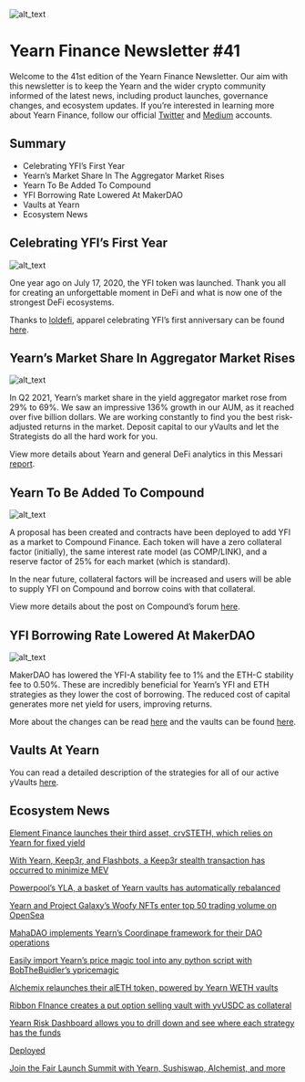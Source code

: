 ![alt_text](image1.png "image_tooltip")

# Yearn Finance Newsletter #41

Welcome to the 41st edition of the Yearn Finance Newsletter. Our aim with this newsletter is to keep the Yearn and the wider crypto community informed of the latest news, including product launches, governance changes, and ecosystem updates. If you’re interested in learning more about Yearn Finance, follow our official [Twitter](https://twitter.com/iearnfinance) and [Medium](https://medium.com/iearn) accounts.

## Summary

- Celebrating YFI’s First Year
- Yearn’s Market Share In The Aggregator Market Rises
- Yearn To Be Added To Compound
- YFI Borrowing Rate Lowered At MakerDAO
- Vaults at Yearn
- Ecosystem News

## Celebrating YFI’s First Year

![alt_text](image2.png "image_tooltip")

One year ago on July 17, 2020, the YFI token was launched. Thank you all for creating an unforgettable moment in DeFi and what is now one of the strongest DeFi ecosystems.

Thanks to [loldefi](https://twitter.com/loldefi), apparel celebrating YFI’s first anniversary can be found [here](https://ymerch.finance/).

## Yearn’s Market Share In Aggregator Market Rises

![alt_text](image4.png "image_tooltip")

In Q2 2021, Yearn’s market share in the yield aggregator market rose from 29% to 69%. We saw an impressive 136% growth in our AUM, as it reached over five billion dollars. We are working constantly to find you the best risk-adjusted returns in the market. Deposit capital to our yVaults and let the Strategists do all the hard work for you.

View more details about Yearn and general DeFi analytics in this Messari [report](https://messari.io/article/q2-21-defi-review?utm_source=ryanwatkins_&utm_medium=tweet&utm_campaign=q2-21-defi-review).

## Yearn To Be Added To Compound

![alt_text](image3.png "image_tooltip")

A proposal has been created and contracts have been deployed to add YFI as a market to Compound Finance. Each token will have a zero collateral factor (initially), the same interest rate model (as COMP/LINK), and a reserve factor of 25% for each market (which is standard).

In the near future, collateral factors will be increased and users will be able to supply YFI on Compound and borrow coins with that collateral.

View more details about the post on Compound’s forum [here](https://www.comp.xyz/t/add-markets-mkr-aave-sushi-yfi/1977).

## YFI Borrowing Rate Lowered At MakerDAO

![alt_text](image5.png "image_tooltip")

MakerDAO has lowered the YFI-A stability fee to 1% and the ETH-C stability fee to 0.50%. These are incredibly beneficial for Yearn’s YFI and ETH strategies as they lower the cost of borrowing. The reduced cost of capital generates more net yield for users, improving returns.

More about the changes can be read [here](https://forum.makerdao.com/t/maker-relay-ep-53/9305) and the vaults can be found [here](https://yearn.finance/vaults).

## Vaults At Yearn

You can read a detailed description of the strategies for all of our active yVaults [here](https://medium.com/yearn-state-of-the-vaults/the-vaults-at-yearn-9237905ffed3).

## Ecosystem News

[Element Finance launches their third asset, crvSTETH, which relies on Yearn for fixed yield](https://twitter.com/element_fi/status/1414990472569831427)

[With Yearn, Keep3r, and Flashbots, a Keep3r stealth transaction has occurred to minimize MEV](https://twitter.com/lbertenasco/status/1415016369771491330)

[Powerpool’s YLA, a basket of Yearn vaults has automatically rebalanced](https://twitter.com/powerpoolcvp/status/1414682829359812615)

[Yearn and Project Galaxy’s Woofy NFTs enter top 50 trading volume on OpenSea](https://twitter.com/ProjectGalaxyHQ/status/1414868634862710789)

[MahaDAO implements Yearn’s Coordinape framework for their DAO operations](https://twitter.com/TheMahaDAO/status/1414620121528680451)

[Easily import Yearn’s price magic tool into any python script with BobTheBuidler’s ypricemagic](https://github.com/BobTheBuidler/ypricemagic)

[Alchemix relaunches their alETH token, powered by Yearn WETH vaults](https://twitter.com/AlchemixFi/status/1414647769470443521)

[Ribbon FInance creates a put option selling vault with yvUSDC as collateral](https://twitter.com/ribbonfinance/status/1415298793419968513)

[Yearn Risk Dashboard allows you to drill down and see where each strategy has the funds ](https://yearn-finance.vercel.app/system/vault/0x19D3364A399d251E894aC732651be8B0E4e85001)

[Deployed](https://yearn-finance.vercel.app/system/vault/0x19D3364A399d251E894aC732651be8B0E4e85001)

[Join the Fair Launch Summit with Yearn, Sushiswap, Alchemist, and more](https://twitter.com/_alchemistcoin/status/1415646390978453508)
